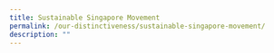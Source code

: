 ```yaml
---
title: Sustainable Singapore Movement
permalink: /our-distinctiveness/sustainable-singapore-movement/
description: ""
---
```

